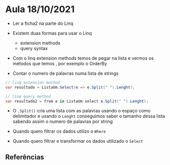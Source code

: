 # Aula 18/10/2021

- Ler a ficha2 na parte do Linq

- Existem duas formas para usar o Linq
  - extension methods
  - query syntax

- Com o linq extension methods temos de pegar na lista e vermos os métodos que temos , por exemplo o OrderBy

- Contar o numero de palavras numa lista de strings

```csharp
// linq extension method
var resultado = ListaUm.Select(e => e.Split(" ").Lenght);

// linq query method
var resultado2 = from e in ListaUm select e.Split(" ").Lenght);
```

- O `.Split()` cria uma lista com as palavras usando o espaço como delimitador e usando o `Lenght` conseguimos saber o tamanho dessa lista sabendo assim o numero de palavras por string


- Quando quero filtrar os dados utilizo o `Where`

- Quando quero filtrar e transformar os dados utilizado o `Select`

## Referências
